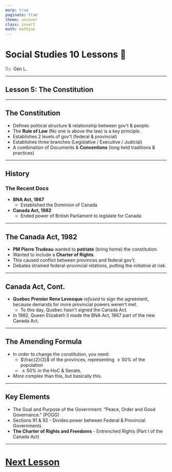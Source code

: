 ```yaml
---
marp: true
paginate: true
theme: uncover
class: invert
math: mathjax
---
```


# <!--fit--> Social Studies 10 Lessons :book:

<span style="color:grey">By:</span> Gen L.

<!--_footer: In partnership with Hyperion University, 2023 -->

---

## Lesson 5: The Constitution

---

## The Constitution

* Defines political structure & relationship between gov't & people.
* The **Rule of Law** (No one is above the law) is a key principle.
* Establishes 2 levels of gov't (federal & provincial)
* Establishes three branches (Legislative / Executive / Judicial)
* A combination of Documents & **Conventions** (long held traditions & practices)

---

## History

### The Recent Docs

* **BNA Act, 1867**
    * Established the Dominion of Canada
* **Canada Act, 1982**
    * Ended power of British Parliament to legislate for Canada

---

## The Canada Act, 1982

* **PM Pierre Trudeau** wanted to **patriate** (bring home) the constitution.
* Wanted to include a **Charter of Rights**.
* This caused conflict between provinces and federal gov't.
* Debates strained federal-provincial relations, putting the initiative at risk.

---

## Canada Act, Cont.

* **Quebec Premier Rene Levesque** *refused* to sign the agreement, because demands for more provincial powers weren't met.
    * To this day, Quebec hasn't signed the Canada Act.
* In 1982, Queen Elizabeth II made the BNA Act, 1867 part of the new Canada Act.

---

## The Amending Formula

* In order to change the constitution, you need:
    * $\frac{2}{3}$ of the provinces, representing $\geq 50\%$ of the population
    * $\geq 50\%$ in the HoC & Senate.
* *More* complex than this, but basically this.

---

## Key Elements

* The Goal and Purpose of the Government: "Peace, Order and Good Governance." (POGG)
* Sections 91 & 92 - Divides power between Federal & Provincial Governments.
* **The Charter of Rights and Freedoms** - Entrenched Rights (Part I of the Canada Act)

---

# [Next Lesson <i class="fa-solid fa-circle-arrow-right"></i>](Lesson%206%20(Charter%20of%20Rights%20and%20Freedoms).html)

<link rel="stylesheet" href="https://cdnjs.cloudflare.com/ajax/libs/font-awesome/6.3.0/css/all.min.css">